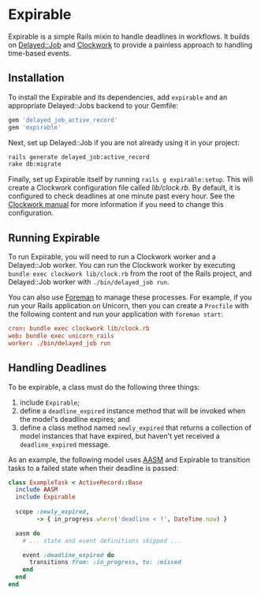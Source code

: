 Expirable
=========

Expirable is a simple Rails mixin to handle deadlines in workflows.
It builds on [Delayed::Job](https://github.com/collectiveidea/delayed_job)
and [Clockwork](https://github.com/tomykaira/clockwork) to provide a painless approach
to handling time-based events.


Installation
------------

To install the Expirable and its dependencies, add `expirable` and an
appropriate Delayed::Jobs backend to your Gemfile:
```rb
gem 'delayed_job_active_record'
gem 'expirable'
```

Next, set up Delayed::Job if you are not already using it in your project:
```bash
rails generate delayed_job:active_record
rake db:migrate
```

Finally, set up Expirable itself by running `rails g expirable:setup`.
This will create a Clockwork configuration file called _lib/clock.rb_.
By default, it is configured to check deadlines at one minute past every hour.
See the [Clockwork manual](https://github.com/tomykaira/clockwork#clockwork---a-clock-process-to-replace-cron--)
for more information if you need to change this configuration.


Running Expirable
-----------------

To run Expirable, you will need to run a Clockwork worker and a Delayed::Job worker.
You can run the Clockwork worker by executing `bundle exec clockwork lib/clock.rb`
from the root of the Rails project, and Delayed::Job worker with `./bin/delayed_job run`.

You can also use [Foreman](http://blog.daviddollar.org/2011/05/06/introducing-foreman.html)
to manage these processes. For example, if you run your Rails application on Unicorn, then
you can create a `Procfile` with the following content and run your application with `foreman start`:
```conf
cron: bundle exec clockwork lib/clock.rb
web: bundle exec unicorn_rails
worker: ./bin/delayed_job run
```


Handling Deadlines
------------------

To be expirable, a class must do the following three things:

1. include `Expirable`;
2. define a `deadline_expired` instance method that will be invoked when the model's deadline expires; and
3. define a class method named `newly_expired` that returns a collection of model instances that have expired, but haven't yet received a `deadline_expired` message.

As an example, the following model uses [AASM](https://github.com/aasm/aasm) and Expirable to transition tasks to a failed state when their deadline is passed:
```rb
class ExampleTask < ActiveRecord::Base
  include AASM
  include Expirable
  
  scope :newly_expired,
        -> { in_progress.where('deadline < ?', DateTime.now) }

  aasm do
    # ... state and event definitions skipped ...

    event :deadline_expired do
      transitions from: :in_progress, to: :missed
    end
  end
end
```
